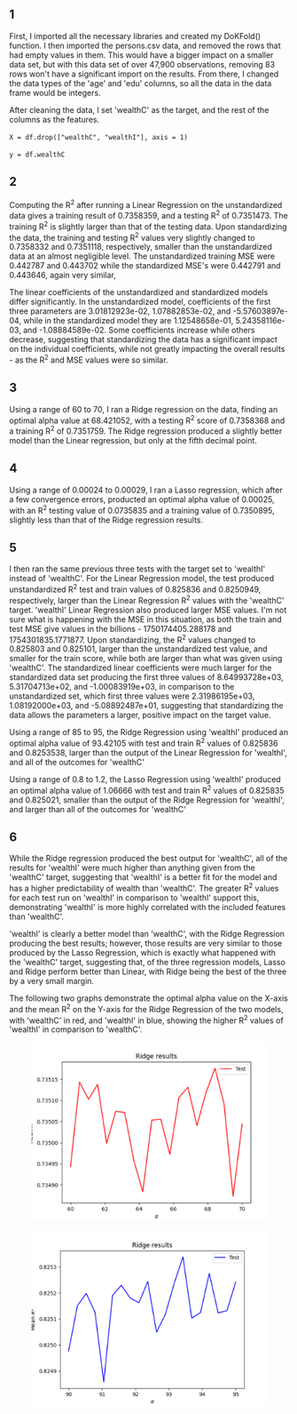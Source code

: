 ## 1 

First, I imported all the necessary libraries and created my DoKFold() function. I then imported the persons.csv data, and removed the rows that had empty values in them. This would have a bigger impact on a smaller data set, but with this data set of over 47,900 observations, removing 83 rows won't have a significant import on the results. From there, I changed the data types of the 'age' and 'edu' columns, so all the data in the data frame would be integers.

After cleaning the data, I set 'wealthC' as the target, and the rest of the columns as the features.

`X = df.drop(["wealthC", "wealthI"], axis = 1)`

`y = df.wealthC`

## 2

Computing the R<sup>2</sup> after running a Linear Regression on the unstandardized data gives a training result of 0.7358359, and a testing R<sup>2</sup> of 0.7351473. The training R<sup>2</sup> is slightly larger than that of the testing data. Upon standardizing the data, the training and testing R<sup>2</sup> values very slightly changed to 0.7358332 and 0.7351118, respectively, smaller than the unstandardized data at an almost negligible level. The unstandardized training MSE were 0.442787 and 0.443702 while the standardized MSE's were 0.442791 and 0.443646, again very similar, 

The linear coefficients of the unstandardized and standardized models differ significantly. In the unstandardized model, coefficients of the first three parameters are 3.01812923e-02,  1.07882853e-02, and -5.57603897e-04, while in the standardized model they are 1.12548658e-01,  5.24358116e-03, and -1.08884589e-02. Some coefficients increase while others decrease, suggesting that standardizing the data has a significant impact on the individual coefficients, while not greatly impacting the overall results - as the R<sup>2</sup> and MSE values were so similar.  

## 3

Using a range of 60 to 70, I ran a Ridge regression on the data, finding an optimal alpha value at 68.421052, with a testing R<sup>2</sup> score of 0.7358368 and a training R<sup>2</sup> of 0.7351759. The Ridge regression produced a slightly better model than the Linear regression, but only at the fifth decimal point.

## 4

Using a range of 0.00024 to 0.00029, I ran a Lasso regression, which after a few convergence errors, producted an optimal alpha value of 0.00025, with an R<sup>2</sup> testing value of 0.0735835 and a training value of 0.7350895, slightly less than that of the Ridge regression results. 

## 5

I then ran the same previous three tests with the target set to 'wealthI' instead of 'wealthC'. 
For the Linear Regression model, the test produced unstandardized R<sup>2</sup> test and train values of 0.825836 and 0.8250949, respectively, larger than the Linear Regression R<sup>2</sup> values with the 'wealthC' target. 'wealthI' Linear Regression also produced larger MSE values. I'm not sure what is happening with the MSE in this situation, as both the train and test MSE give values in the billions - 1750174405.288178 and 1754301835.1771877. Upon standardizing, the R<sup>2</sup> values changed to 0.825803 and 0.825101, larger than the unstandardized test value, and smaller for the train score, while both are larger than what was given using 'wealthC'. The standardized linear coefficients were much larger for the standardized data set producing the first three values of 8.64993728e+03,  5.31704713e+02, and -1.00083919e+03, in comparison to the unstandardized set, which first three values were 2.31986195e+03,  1.08192000e+03, and -5.08892487e+01, suggesting that standardizing the data allows the parameters a larger, positive impact on the target value.

Using a range of 85 to 95, the Ridge Regression using 'wealthI' produced an optimal alpha value of 93.42105 with test and train R<sup>2</sup> values of 0.825836 and 0.8253538, larger than the output of the Linear Regression for 'wealthI', and all of the outcomes for 'wealthC'

Using a range of 0.8 to 1.2, the Lasso Regression using 'wealthI' produced an optimal alpha value of 1.06666 with test and train R<sup>2</sup> values of 0.825835 and 0.825021, smaller than the output of the Ridge Regression for 'wealthI', and larger than all of the outcomes for 'wealthC'


## 6 

While the Ridge regression produced the best output for 'wealthC', all of the results for 'wealthI' were much higher than anything given from the 'wealthC' target, suggesting that 'wealthI' is a better fit for the model and has a higher predictability of wealth than 'wealthC'. The greater R<sup>2</sup> values for each test run on 'wealthI' in comparison to 'wealthI' support this, demonstrating 'wealthI' is more highly correlated with the included features than 'wealthC'.

'wealthI' is clearly a better model than 'wealthC', with the Ridge Regression producing the best results; however, those results are very similar to those produced by the Lasso Regression, which is exactly what happened with the 'wealthC' target, suggesting that, of the three regression models, Lasso and Ridge perform better than Linear, with Ridge being the best of the three by a very small margin. 

The following two graphs demonstrate the optimal alpha value on the X-axis and the mean R<sup>2</sup> on the Y-axis for the Ridge Regression of the two models, with 'wealthC' in red, and 'wealthI' in blue, showing the higher R<sup>2</sup> values of 'wealthI' in comparison to 'wealthC'.

  <figure>
    <img
    src="RidgeWealthC.png"
    alt="Alpha Values for WealthC - Ridge">
   </figure>

<figure>
  <img
  src="RidgeWealthI.png"
  alt="Alpha Values for WealthI - Ridge">
</figure>

